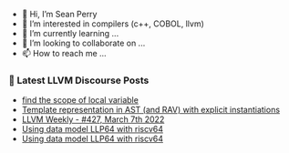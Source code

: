 - 👋 Hi, I’m Sean Perry
- 👀 I’m interested in compilers (c++, COBOL, llvm)
- 🌱 I’m currently learning ...
- 💞️ I’m looking to collaborate on ...
- 📫 How to reach me ...

<!---
s66perry/s66perry is a ✨ special ✨ repository because its `README.md` (this file) appears on your GitHub profile.
You can click the Preview link to take a look at your changes.
--->
### 📕 Latest LLVM Discourse Posts

<!-- DISCOURSE-LLVM:START -->
- [find the scope of local variable](https://discourse.llvm.org/t/find-the-scope-of-local-variable/60692/5)
- [Template representation in AST &lpar;and RAV&rpar; with explicit instantiations](https://discourse.llvm.org/t/template-representation-in-ast-and-rav-with-explicit-instantiations/60606/6)
- [LLVM Weekly - #427, March 7th 2022](https://discourse.llvm.org/t/llvm-weekly-427-march-7th-2022/60746/1)
- [Using data model LLP64 with riscv64](https://discourse.llvm.org/t/using-data-model-llp64-with-riscv64/60736/5)
- [Using data model LLP64 with riscv64](https://discourse.llvm.org/t/using-data-model-llp64-with-riscv64/60736/4)
<!-- DISCOURSE-LLVM:END -->
